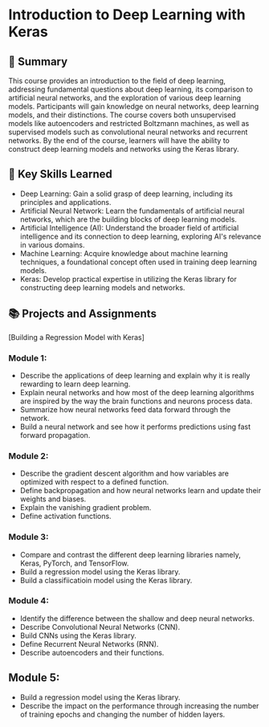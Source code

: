 # Introduction to Deep Learning with Keras
## 📑 Summary
This course provides an introduction to the field of deep learning, addressing fundamental questions about deep learning, its comparison to artificial neural networks, and the exploration of various deep learning models. Participants will gain knowledge on neural networks, deep learning models, and their distinctions. The course covers both unsupervised models like autoencoders and restricted Boltzmann machines, as well as supervised models such as convolutional neural networks and recurrent networks. By the end of the course, learners will have the ability to construct deep learning models and networks using the Keras library.
## 🔑 Key Skills Learned
- Deep Learning: Gain a solid grasp of deep learning, including its principles and applications.
- Artificial Neural Network: Learn the fundamentals of artificial neural networks, which are the building blocks of deep learning models.
- Artificial Intelligence (AI): Understand the broader field of artificial intelligence and its connection to deep learning, exploring AI's relevance in various domains.
- Machine Learning: Acquire knowledge about machine learning techniques, a foundational concept often used in training deep learning models.
- Keras: Develop practical expertise in utilizing the Keras library for constructing deep learning models and networks.

## 📚 Projects and Assignments
[Building a Regression Model with Keras]


### Module 1:
- Describe the applications of deep learning and explain why it is really rewarding to learn deep learning.
- Explain neural networks and how most of the deep learning algorithms are inspired by the way the brain functions and neurons process data.
- Summarize how neural networks feed data forward through the network.
- Build a neural network and see how it performs predictions using fast forward propagation.

### Module 2:
- Describe the gradient descent algorithm and how variables are optimized with respect to a defined function.
- Define backpropagation and how neural networks learn and update their weights and biases.
- Explain the vanishing gradient problem.
- Define activation functions.

### Module 3:
- Compare and contrast the different deep learning libraries namely, Keras, PyTorch, and TensorFlow.
- Build a regression model using the Keras library.
- Build a classifiicatioin model using the Keras library.

### Module 4:
- Identify the difference between the shallow and deep neural networks.
- Describe Convolutional Neural Networks (CNN).
- Build CNNs using the Keras library.
- Define Recurrent Neural Networks (RNN).
- Describe autoencoders and their functions.

## Module 5:
- Build a regression model using the Keras library.
- Describe the impact on the performance through increasing the number of training epochs and changing the number of hidden layers.


